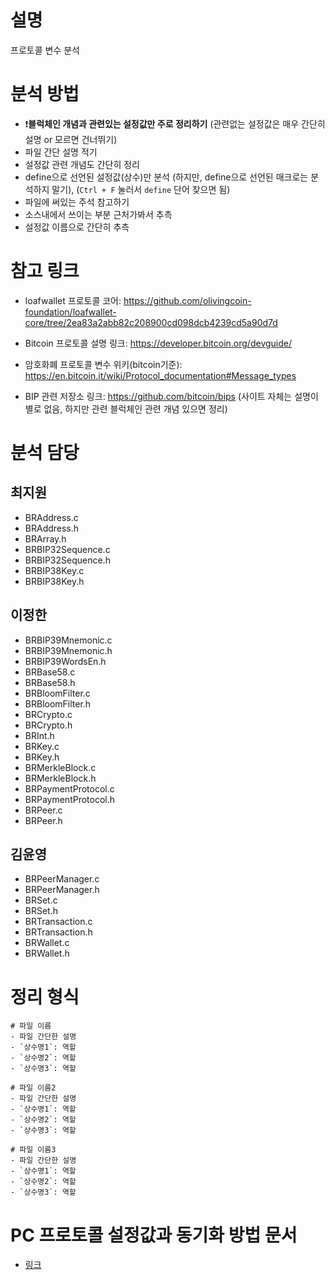 # 설명
프로토콜 변수 분석


# 분석 방법
- ❗**블럭체인 개념과 관련있는 설정값만 주로 정리하기** (관련없는 설정값은 매우 간단히 설명 or 모르면 건너뛰기)
- 파일 간단 설명 적기
- 설정값 관련 개념도 간단히 정리
- define으로 선언된 설정값(상수)만 분석 (하지만, define으로 선언된 매크로는 분석하지 말기), (`Ctrl + F` 눌러서 `define` 단어 찾으면 됨)
- 파일에 써있는 주석 참고하기
- 소스내에서 쓰이는 부분 근처가봐서 추측
- 설정값 이름으로 간단히 추측


# 참고 링크
- loafwallet 프로토콜 코어: https://github.com/olivingcoin-foundation/loafwallet-core/tree/2ea83a2abb82c208900cd098dcb4239cd5a90d7d

- Bitcoin 프로토콜 설명 링크: https://developer.bitcoin.org/devguide/

- 암호화폐 프로토콜 변수 위키(bitcoin기준): https://en.bitcoin.it/wiki/Protocol_documentation#Message_types

- BIP 관련 저장소 링크: https://github.com/bitcoin/bips (사이트 자체는 설명이 별로 없음, 하지만 관련 블럭체인 관련 개념 있으면 정리)



# 분석 담당
## 최지원
- BRAddress.c
- BRAddress.h
- BRArray.h
- BRBIP32Sequence.c
- BRBIP32Sequence.h
- BRBIP38Key.c
- BRBIP38Key.h

## 이정한
- BRBIP39Mnemonic.c
- BRBIP39Mnemonic.h
- BRBIP39WordsEn.h
- BRBase58.c
- BRBase58.h
- BRBloomFilter.c
- BRBloomFilter.h
- BRCrypto.c
- BRCrypto.h
- BRInt.h
- BRKey.c
- BRKey.h
- BRMerkleBlock.c
- BRMerkleBlock.h
- BRPaymentProtocol.c
- BRPaymentProtocol.h
- BRPeer.c
- BRPeer.h

## 김윤영
- BRPeerManager.c
- BRPeerManager.h
- BRSet.c
- BRSet.h
- BRTransaction.c
- BRTransaction.h
- BRWallet.c
- BRWallet.h

# 정리 형식
```
# 파일 이름
- 파일 간단한 설명
- `상수명1`: 역할
- `상수명2`: 역할
- `상수명3`: 역할

# 파일 이름2
- 파일 간단한 설명
- `상수명1`: 역할
- `상수명2`: 역할
- `상수명3`: 역할

# 파일 이름3
- 파일 간단한 설명
- `상수명1`: 역할
- `상수명2`: 역할
- `상수명3`: 역할
```


# PC 프로토콜 설정값과 동기화 방법 문서
- [링크](https://github.com/QvingCoin/QVingCoin-android-wallet/blob/main/%EB%AC%B8%EC%84%9C/%EB%B6%84%EC%84%9D/%ED%94%84%EB%A1%9C%ED%86%A0%EC%BD%9C-%EC%84%A4%EC%A0%95%EA%B0%92/PC%ED%94%84%EB%A1%9C%ED%86%A0%EC%BD%9C%EA%B3%BC%20%EC%84%A4%EC%A0%95%EA%B0%92%20%EB%8F%99%EA%B8%B0%ED%99%94.md)
